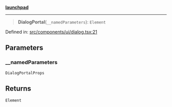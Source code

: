 [**launchpad**](index.md)

***

> **DialogPortal**(`__namedParameters`): `Element`

Defined in: [src/components/ui/dialog.tsx:21](https://github.com/victorbratov/launchpad/blob/d1815ef1a573b42ac1f231f3f3d6617bddce6dbe/src/components/ui/dialog.tsx#L21)

## Parameters

### \_\_namedParameters

`DialogPortalProps`

## Returns

`Element`
